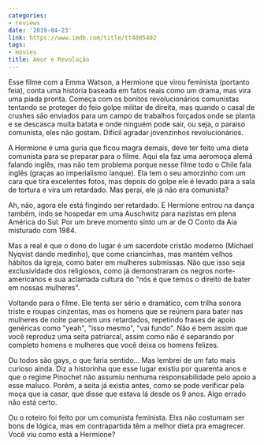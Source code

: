 ```yaml
---
categories:
- reviews
date: '2019-04-23'
link: https://www.imdb.com/title/tt4005402
tags:
- movies
title: Amor e Revolução
---
```


Esse filme com a Emma Watson, a Hermione que virou feminista (portanto feia), conta uma história baseada em fatos reais como um drama, mas vira uma piada pronta. Começa com os bonitos revolucionários comunistas tentando se proteger do feio golpe militar de direita, mas quando o casal de crushes são enviados para um campo de trabalhos forçados onde se planta e se descasca muita batata e onde ninguém pode sair, ou seja, o paraíso comunista, eles não gostam. Difícil agradar jovenzinhos revolucionários.

A Hermione é uma guria que ficou magra demais, deve ter feito uma dieta comunista para se preparar para o filme. Aqui ela faz uma aeromoça alemã falando inglês, mas não tem problema porque nesse filme todo o Chile fala inglês (graças ao imperialismo ianque). Ela tem o seu amorzinho com um cara que tira excelentes fotos, mas depois do golpe ele é levado para a sala de tortura e vira um retardado. Mas peraí, ele já não era comunista?

Ah, não, agora ele está fingindo ser retardado. E Hermione entrou na dança também, indo se hospedar em uma Auschwitz para nazistas em plena América do Sul. Por um breve momento sinto um ar de O Conto da Aia misturado com 1984.

Mas a real é que o dono do lugar é um sacerdote cristão moderno (Michael Nyqvist dando medinho), que come criancinhas, mas mantém velhos hábitos da igreja, como bater em mulheres submissas. Não que isso seja exclusividade dos religiosos, como já demonstraram os negros norte-americanos e sua aclamada cultura do "nós é que temos o direito de bater em nossas mulheres".

Voltando para o filme. Ele tenta ser sério e dramático, com trilha sonora triste e roupas cinzentas, mas os homens que se reúnem para bater nas mulheres de noite parecem uns retardados, repetindo frases de apoio genéricas como "yeah", "isso mesmo", "vai fundo". Não é bem assim que você reproduz uma seita patriarcal, assim como não é separando por completo homens e mulheres que você deixa os homens felizes.

Ou todos são gays, o que faria sentido... Mas lembrei de um fato mais curioso ainda. Diz a historinha que esse lugar existiu por quarenta anos e que o regime Pinochet não assumiu nenhuma responsabilidade pelo apoio a esse maluco. Porém, a seita já existia antes, como se pode verificar pela moça que ia casar, que disse que estava lá desde os 9 anos. Algo errado não está certo.

Ou o roteiro foi feito por um comunista feminista. Elxs não costumam ser bons de lógica, mas em contrapartida têm a melhor dieta pra emagrecer. Você viu como está a Hermione?
